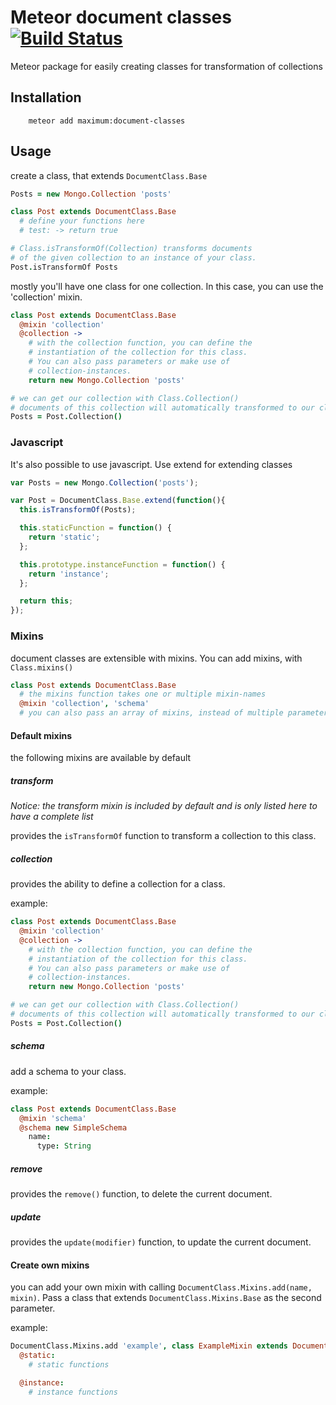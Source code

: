 # Meteor document classes [![Build Status](https://travis-ci.org/maximummeteor/document-classes.svg)](https://travis-ci.org/maximummeteor/document-classes)
Meteor package for easily creating classes for transformation of collections

## Installation
```
    meteor add maximum:document-classes
```

## Usage

create a class, that extends `DocumentClass.Base`
````coffeescript
Posts = new Mongo.Collection 'posts'

class Post extends DocumentClass.Base
  # define your functions here
  # test: -> return true

# Class.isTransformOf(Collection) transforms documents
# of the given collection to an instance of your class.
Post.isTransformOf Posts
````

mostly you'll have one class for one collection. In this case, you can use the 'collection' mixin.
````coffeescript
class Post extends DocumentClass.Base
  @mixin 'collection'
  @collection ->
    # with the collection function, you can define the
    # instantiation of the collection for this class.
    # You can also pass parameters or make use of
    # collection-instances.
    return new Mongo.Collection 'posts'

# we can get our collection with Class.Collection()
# documents of this collection will automatically transformed to our class
Posts = Post.Collection()
````

### Javascript

It's also possible to use javascript. Use extend for extending classes
````javascript
var Posts = new Mongo.Collection('posts');

var Post = DocumentClass.Base.extend(function(){
  this.isTransformOf(Posts);

  this.staticFunction = function() {
    return 'static';
  };

  this.prototype.instanceFunction = function() {
    return 'instance';
  };

  return this;
});
````

### Mixins

document classes are extensible with mixins. You can add mixins, with `Class.mixins()`
````coffeescript
class Post extends DocumentClass.Base
  # the mixins function takes one or multiple mixin-names
  @mixin 'collection', 'schema'
  # you can also pass an array of mixins, instead of multiple parameters
````
#### Default mixins
the following mixins are available by default

##### transform
*Notice: the transform mixin is included by default and is only listed here to have a complete list*

provides the `isTransformOf` function to transform a collection to this class.

##### collection
provides the ability to define a collection for a class.

example:
````coffeescript
class Post extends DocumentClass.Base
  @mixin 'collection'
  @collection ->
    # with the collection function, you can define the
    # instantiation of the collection for this class.
    # You can also pass parameters or make use of
    # collection-instances.
    return new Mongo.Collection 'posts'

# we can get our collection with Class.Collection()
# documents of this collection will automatically transformed to our class
Posts = Post.Collection()
````
##### schema
add a schema to your class.

example:
````coffeescript
class Post extends DocumentClass.Base
  @mixin 'schema'
  @schema new SimpleSchema
    name:
      type: String
````
##### remove
provides the `remove()` function, to delete the current document.
##### update
provides the `update(modifier)` function, to update the current document.

#### Create own mixins

you can add your own mixin with calling `DocumentClass.Mixins.add(name, mixin)`.
Pass a class that extends `DocumentClass.Mixins.Base` as the second parameter.

example:
````coffeescript
DocumentClass.Mixins.add 'example', class ExampleMixin extends DocumentClass.Mixins.Base
  @static:
    # static functions

  @instance:
    # instance functions
````

